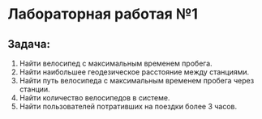 # Лабораторная работая №1
## Задача: 
1. Найти велосипед с максимальным временем пробега.
3. Найти наибольшее геодезическое расстояние между станциями.
4. Найти путь велосипеда с максимальным временем пробега через станции.
5. Найти количество велосипедов в системе.
6. Найти пользователей потративших на поездки более 3 часов.




